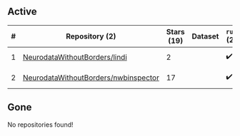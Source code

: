 ## Active
| # | Repository (2) | Stars (19) | Dataset | `run` (2) | `containers-run` | Last Modified |
| --- | --- | --- | --- | --- | --- | --- |
| 1 | [NeurodataWithoutBorders/lindi](https://github.com/NeurodataWithoutBorders/lindi) | 2 |  | :heavy_check_mark: |  | 2024-09-21 10:57:49+00:00 |
| 2 | [NeurodataWithoutBorders/nwbinspector](https://github.com/NeurodataWithoutBorders/nwbinspector) | 17 |  | :heavy_check_mark: |  | 2024-09-26 06:15:02+00:00 |

## Gone
No repositories found!
